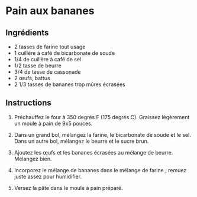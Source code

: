 # Pain aux bananes

## Ingrédients

- 2 tasses de farine tout usage
- 1 cuillère à café de bicarbonate de soude
- 1/4 de cuillère à café de sel
- 1/2 tasse de beurre
- 3/4 de tasse de cassonade
- 2 œufs, battus
- 2 1/3 tasses de bananes trop mûres écrasées

## Instructions

1. Préchauffez le four à 350 degrés F (175 degrés C). Graissez légèrement un moule à pain de 9x5 pouces.

2. Dans un grand bol, mélangez la farine, le bicarbonate de soude et le sel. Dans un autre bol, mélangez le beurre et le sucre brun.

3. Ajoutez les œufs et les bananes écrasées au mélange de beurre. Mélangez bien.

4. Incorporez le mélange de bananes dans le mélange de farine ; remuez juste assez pour humidifier.

5. Versez la pâte dans le moule à pain préparé.
